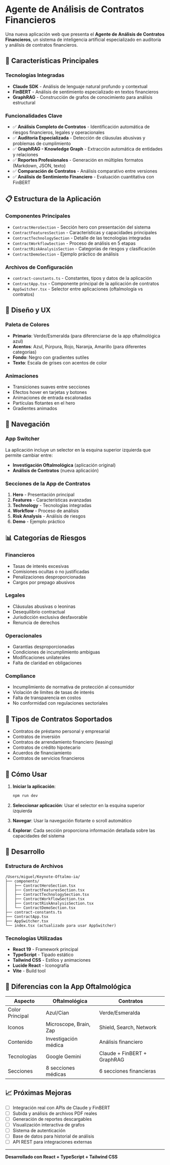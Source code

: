 # Agente de Análisis de Contratos Financieros

Una nueva aplicación web que presenta el **Agente de Análisis de Contratos Financieros**, un sistema de inteligencia artificial especializado en auditoría y análisis de contratos financieros.

## 🚀 Características Principales

### Tecnologías Integradas
- **Claude SDK** - Análisis de lenguaje natural profundo y contextual
- **FinBERT** - Análisis de sentimiento especializado en textos financieros  
- **GraphRAG** - Construcción de grafos de conocimiento para análisis estructural

### Funcionalidades Clave
- ✅ **Análisis Completo de Contratos** - Identificación automática de riesgos financieros, legales y operacionales
- ✅ **Auditoría Especializada** - Detección de cláusulas abusivas y problemas de cumplimiento
- ✅ **GraphRAG - Knowledge Graph** - Extracción automática de entidades y relaciones
- ✅ **Reportes Profesionales** - Generación en múltiples formatos (Markdown, JSON, texto)
- ✅ **Comparación de Contratos** - Análisis comparativo entre versiones
- ✅ **Análisis de Sentimiento Financiero** - Evaluación cuantitativa con FinBERT

## 📋 Estructura de la Aplicación

### Componentes Principales
- `ContractHeroSection` - Sección hero con presentación del sistema
- `ContractFeaturesSection` - Características y capacidades principales
- `ContractTechnologySection` - Detalle de las tecnologías integradas
- `ContractWorkflowSection` - Proceso de análisis en 5 etapas
- `ContractRiskAnalysisSection` - Categorías de riesgos y clasificación
- `ContractDemoSection` - Ejemplo práctico de análisis

### Archivos de Configuración
- `contract-constants.ts` - Constantes, tipos y datos de la aplicación
- `ContractApp.tsx` - Componente principal de la aplicación de contratos
- `AppSwitcher.tsx` - Selector entre aplicaciones (oftalmología vs contratos)

## 🎨 Diseño y UX

### Paleta de Colores
- **Primario**: Verde/Esmeralda (para diferenciarse de la app oftalmológica azul)
- **Acentos**: Azul, Púrpura, Rojo, Naranja, Amarillo (para diferentes categorías)
- **Fondo**: Negro con gradientes sutiles
- **Texto**: Escala de grises con acentos de color

### Animaciones
- Transiciones suaves entre secciones
- Efectos hover en tarjetas y botones
- Animaciones de entrada escalonadas
- Partículas flotantes en el hero
- Gradientes animados

## 🔄 Navegación

### App Switcher
La aplicación incluye un selector en la esquina superior izquierda que permite cambiar entre:
- **Investigación Oftalmológica** (aplicación original)
- **Análisis de Contratos** (nueva aplicación)

### Secciones de la App de Contratos
1. **Hero** - Presentación principal
2. **Features** - Características avanzadas
3. **Technology** - Tecnologías integradas
4. **Workflow** - Proceso de análisis
5. **Risk Analysis** - Análisis de riesgos
6. **Demo** - Ejemplo práctico

## 📊 Categorías de Riesgos

### Financieros
- Tasas de interés excesivas
- Comisiones ocultas o no justificadas
- Penalizaciones desproporcionadas
- Cargos por prepago abusivos

### Legales
- Cláusulas abusivas o leoninas
- Desequilibrio contractual
- Jurisdicción exclusiva desfavorable
- Renuncia de derechos

### Operacionales
- Garantías desproporcionadas
- Condiciones de incumplimiento ambiguas
- Modificaciones unilaterales
- Falta de claridad en obligaciones

### Compliance
- Incumplimiento de normativa de protección al consumidor
- Violación de límites de tasas de interés
- Falta de transparencia en costos
- No conformidad con regulaciones sectoriales

## 🎯 Tipos de Contratos Soportados

- Contratos de préstamo personal y empresarial
- Contratos de inversión
- Contratos de arrendamiento financiero (leasing)
- Contratos de crédito hipotecario
- Acuerdos de financiamiento
- Contratos de servicios financieros

## 🚀 Cómo Usar

1. **Iniciar la aplicación**:
   ```bash
   npm run dev
   ```

2. **Seleccionar aplicación**: Usar el selector en la esquina superior izquierda

3. **Navegar**: Usar la navegación flotante o scroll automático

4. **Explorar**: Cada sección proporciona información detallada sobre las capacidades del sistema

## 🔧 Desarrollo

### Estructura de Archivos
```
/Users/miguel/Keynote-Oftalmo-ia/
├── components/
│   ├── ContractHeroSection.tsx
│   ├── ContractFeaturesSection.tsx
│   ├── ContractTechnologySection.tsx
│   ├── ContractWorkflowSection.tsx
│   ├── ContractRiskAnalysisSection.tsx
│   └── ContractDemoSection.tsx
├── contract-constants.ts
├── ContractApp.tsx
├── AppSwitcher.tsx
└── index.tsx (actualizado para usar AppSwitcher)
```

### Tecnologías Utilizadas
- **React 19** - Framework principal
- **TypeScript** - Tipado estático
- **Tailwind CSS** - Estilos y animaciones
- **Lucide React** - Iconografía
- **Vite** - Build tool

## 🎨 Diferencias con la App Oftalmológica

| Aspecto | Oftalmológica | Contratos |
|---------|---------------|-----------|
| Color Principal | Azul/Cian | Verde/Esmeralda |
| Iconos | Microscope, Brain, Zap | Shield, Search, Network |
| Contenido | Investigación médica | Análisis financiero |
| Tecnologías | Google Gemini | Claude + FinBERT + GraphRAG |
| Secciones | 8 secciones médicas | 6 secciones financieras |

## 📈 Próximas Mejoras

- [ ] Integración real con APIs de Claude y FinBERT
- [ ] Subida y análisis de archivos PDF reales
- [ ] Generación de reportes descargables
- [ ] Visualización interactiva de grafos
- [ ] Sistema de autenticación
- [ ] Base de datos para historial de análisis
- [ ] API REST para integraciones externas

---

**Desarrollado con React + TypeScript + Tailwind CSS**
